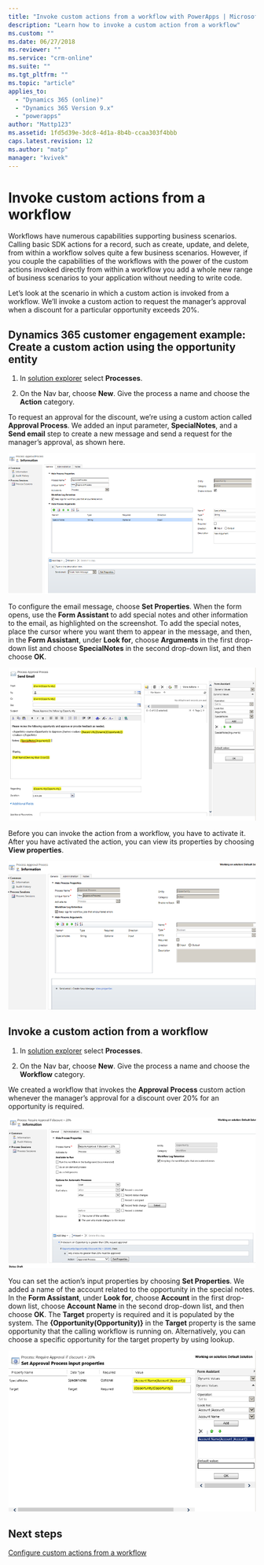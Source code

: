```yaml
---
title: "Invoke custom actions from a workflow with PowerApps | MicrosoftDocs"
description: "Learn how to invoke a custom action from a workflow"
ms.custom: ""
ms.date: 06/27/2018
ms.reviewer: ""
ms.service: "crm-online"
ms.suite: ""
ms.tgt_pltfrm: ""
ms.topic: "article"
applies_to: 
  - "Dynamics 365 (online)"
  - "Dynamics 365 Version 9.x"
  - "powerapps"
author: "Mattp123"
ms.assetid: 1fd5d39e-3dc8-4d1a-8b4b-ccaa303f4bbb
caps.latest.revision: 12
ms.author: "matp"
manager: "kvivek"
---
```

# Invoke custom actions from a workflow

Workflows have numerous capabilities supporting business scenarios. Calling basic SDK actions for a record, such as create, update, and delete, from within a workflow solves quite a few business scenarios. However, if you couple the capabilities of the workflows with the power of the custom actions invoked directly from within a workflow you add a whole new range of business scenarios to your application without needing to write code.  
  
 Let’s look at the scenario in which a custom action is invoked from a workflow. We’ll invoke a custom action to request the manager’s approval when a discount for a particular opportunity exceeds 20%.  
  
<a name="action"></a>   
## Dynamics 365 customer engagement example: Create a custom action using the opportunity entity
  
1. In [solution explorer](/powerapps/maker/model-driven-apps/advanced-navigation#solution-explorer) select **Processes**.  
  
2.  On the Nav bar, choose **New**. Give the process a name and choose the **Action** category.  
  
 To request an approval for the discount, we’re using a custom action called **Approval Process**. We added an input parameter, **SpecialNotes**, and a **Send email** step to create a new message and send a request for the manager’s approval, as shown here.  
  
 ![Add a step &#45; send email](media/enable-custom-action-approval-proces-sadd-email.png "Add a step - send email")  
  
 To configure the email message, choose **Set Properties**. When the form opens, use the **Form Assistant** to add special notes and other information to the email, as highlighted on the screenshot. To add the special notes, place the cursor where you want them to appear in the message, and then, in the **Form Assistant**, under **Look for**, choose **Arguments** in the first drop-down list and choose **SpecialNotes** in the second drop-down list, and then choose **OK**.  
  
 ![Set up email](media/enable-custom-action-approval-process-setup-email.png "Set up email")  
  
 Before you can invoke the action from a workflow, you have to activate it. After you have activated the action, you can view its properties by choosing **View properties**.  
  
 ![Activate custom action &#45; approval process](media/enable-custom-action-approval-process-activate-action.png "Activate custom action - approval process")  
  
<a name="workflow"></a>   
## Invoke a custom action from a workflow  
  
1. In [solution explorer](/powerapps/maker/model-driven-apps/advanced-navigation#solution-explorer) select **Processes**.   
  
2.  On the Nav bar, choose **New**. Give the process a name and choose the **Workflow** category.  
  
 We created a workflow that invokes the **Approval Process** custom action whenever the manager’s approval for a discount over 20% for an opportunity is required.  
  
 ![Set action properties from workflow](media/enable-custom-action-from-workflow.png "Set action properties from workflow")  
  
 You can set the action’s input properties by choosing **Set Properties**. We added a name of the account related to the opportunity in the special notes. In the **Form Assistant**, under **Look for**, choose **Account** in the first drop-down list, choose **Account Name** in the second drop-down list, and then choose **OK**. The **Target** property is required and it is populated by the system. The **{Opportunity(Opportunity)}** in the **Target** property is the same opportunity that the calling workflow is running on. Alternatively, you can choose a specific opportunity for the target property by using lookup.  
  
 ![Set input parameters for ApprovalProcess action](media/enable-customaction-workflow-set-properties.png "Set input parameters for ApprovalProcess action")  
  
  
## Next steps  
 [Configure custom actions from a workflow](configure-actions.md)



